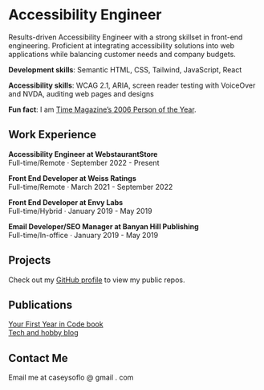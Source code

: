 <link href="./assets/style.css" rel="stylesheet" />

# Accessibility Engineer

Results-driven Accessibility Engineer with a strong skillset in front-end engineering. Proficient at integrating accessibility solutions into web applications while balancing customer needs and company budgets.

**Development skills**: Semantic HTML, CSS, Tailwind, JavaScript, React

**Accessibility skills**: WCAG 2.1, ARIA, screen reader testing with VoiceOver and NVDA, auditing web pages and designs

**Fun fact**: I am [Time Magazine’s 2006 Person of the Year](https://en.wikipedia.org/wiki/You_%28Time_Person_of_the_Year%29).

## Work Experience

**Accessibility Engineer at WebstaurantStore**<br/>
Full-time/Remote · September 2022 - Present

**Front End Developer at Weiss Ratings**<br/>
Full-time/Remote · March 2021 - September 2022

**Front End Developer at Envy Labs**<br/>
Full-time/Hybrid · January 2019 - May 2019

**Email Developer/SEO Manager at Banyan Hill Publishing**<br/>
Full-time/In-office · January 2019 - May 2019

## Projects

Check out my [GitHub profile](https://github.com/caseyocampo) to view my public repos.

## Publications

[Your First Year in Code book](https://leanpub.com/firstyearincode)<br/>
[Tech and hobby blog](https://www.caseyocampo.com/)

## Contact Me

Email me at caseysoflo @ gmail . com

